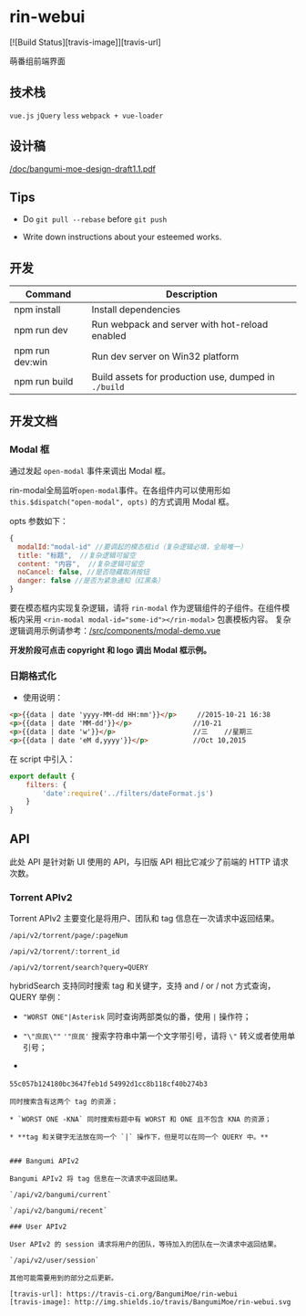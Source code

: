 # rin-webui

[![Build Status][travis-image]][travis-url]

萌番组前端界面

## 技术栈

`vue.js` `jQuery` `less` `webpack + vue-loader`

## 设计稿

[/doc/bangumi-moe-design-draft1.1.pdf](/doc/bangumi-moe-design-draft1.1.pdf)

## Tips

* Do `git pull --rebase` before `git push`

* Write down instructions about your esteemed works.

## 开发

|Command|Description|
|---|---|
|npm install|Install dependencies|
|npm run dev|Run webpack and server with hot-reload enabled|
|npm run dev:win|Run dev server on Win32 platform|
|npm run build|Build assets for production use, dumped in `./build`|

## 开发文档

### Modal 框

通过发起 `open-modal` 事件来调出 Modal 框。

rin-modal全局监听`open-modal`事件。在各组件内可以使用形如 `this.$dispatch("open-modal", opts)` 的方式调用 Modal 框。

opts 参数如下：

```js
{
  modalId:"modal-id" //要调起的模态框id（复杂逻辑必填，全局唯一）
  title: "标题",  //复杂逻辑可留空
  content: "内容",  //复杂逻辑可留空
  noCancel: false, //是否隐藏取消按钮
  danger: false //是否为紧急通知（红黑条）
}
```
要在模态框内实现复杂逻辑，请将 `rin-modal` 作为逻辑组件的子组件。在组件模板内采用 `<rin-modal modal-id="some-id"></rin-modal>` 包裹模板内容。
复杂逻辑调用示例请参考：[/src/components/modal-demo.vue](/src/components/modal-demo.vue)


__开发阶段可点击 copyright 和 logo 调出 Modal 框示例。__

### 日期格式化

* 使用说明：

```html
<p>{{data | date 'yyyy-MM-dd HH:mm'}}</p>     //2015-10-21 16:38
<p>{{data | date 'MM-dd'}}</p>   			 //10-21
<p>{{data | date 'w'}}</p>   				 //三    //星期三
<p>{{data | date 'eM d,yyyy'}}</p>   		 //Oct 10,2015
```

在 script 中引入：

```js
export default {
	filters: {
		'date':require('../filters/dateFormat.js')
	}
}
```

## API

此处 API 是针对新 UI 使用的 API，与旧版 API 相比它减少了前端的 HTTP 请求次数。

### Torrent APIv2

Torrent APIv2 主要变化是将用户、团队和 tag 信息在一次请求中返回结果。

`/api/v2/torrent/page/:pageNum`

`/api/v2/torrent/:torrent_id`

`/api/v2/torrent/search?query=QUERY`

hybridSearch 支持同时搜索 tag 和关键字，支持 and / or / not 方式查询，QUERY 举例：

* `"WORST ONE"|Asterisk` 同时查询两部类似的番，使用 `|` 操作符；

* `"\"庶民\""` `'"庶民'` 搜索字符串中第一个文字带引号，请将 `\"` 转义或者使用单引号；

* ```
`55c057b124180bc3647feb1d` `54992d1cc8b118cf40b274b3`
```
同时搜索含有这两个 tag 的资源；

* `WORST ONE -KNA` 同时搜索标题中有 WORST 和 ONE 且不包含 KNA 的资源；

* **tag 和关键字无法放在同一个 `|` 操作下，但是可以在同一个 QUERY 中。**


### Bangumi APIv2

Bangumi APIv2 将 tag 信息在一次请求中返回结果。

`/api/v2/bangumi/current`

`/api/v2/bangumi/recent`

### User APIv2

User APIv2 的 session 请求将用户的团队，等待加入的团队在一次请求中返回结果。

`/api/v2/user/session`

其他可能需要用到的部分之后更新。

[travis-url]: https://travis-ci.org/BangumiMoe/rin-webui
[travis-image]: http://img.shields.io/travis/BangumiMoe/rin-webui.svg
